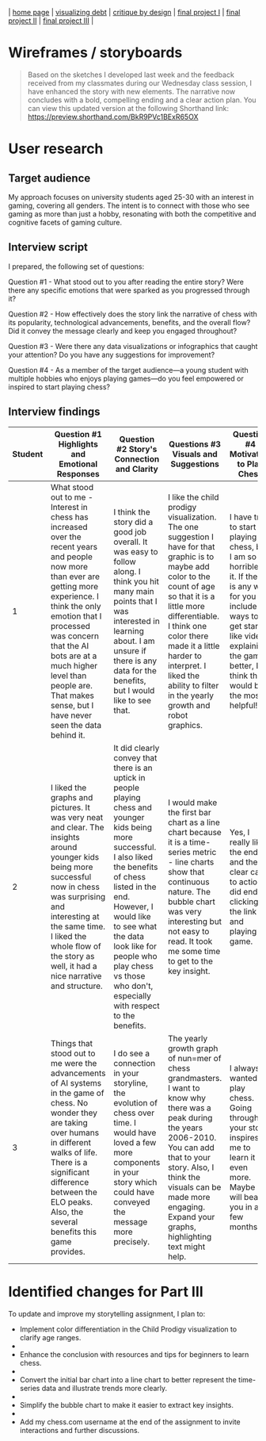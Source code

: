| [home page](https://cmustudent.github.io/tswd-portfolio-templates/) | [visualizing debt](visualizing-government-debt) | [critique by design](critique-by-design) | [final project I](final-project-part-one) | [final project II](final-project-part-two) | [final project III](final-project-part-three) |

# Wireframes / storyboards
> Based on the sketches I developed last week and the feedback received from my classmates during our Wednesday class session, I have enhanced the story with new elements. The narrative now concludes with a bold, compelling ending and a clear action plan. You can view this updated version at the following Shorthand link: https://preview.shorthand.com/BkR9PVc1BExR65OX

# User research 

## Target audience
My approach focuses on university students aged 25-30 with an interest in gaming, covering all genders. The intent is to connect with those who see gaming as more than just a hobby, resonating with both the competitive and cognitive facets of gaming culture.

## Interview script
I prepared, the following set of questions:

Question #1 - What stood out to you after reading the entire story? Were there any specific emotions that were sparked as you progressed through it?

Question #2 - How effectively does the story link the narrative of chess with its popularity, technological advancements, benefits, and the overall flow? Did it convey the message clearly and keep you engaged throughout?

Question #3 - Were there any data visualizations or infographics that caught your attention? Do you have any suggestions for improvement?

Question #4 - As a member of the target audience—a young student with multiple hobbies who enjoys playing games—do you feel empowered or inspired to start playing chess?

## Interview findings

| Student | Question #1 Highlights and Emotional Responses | Question #2 Story's Connection and Clarity | Questions #3 Visuals and Suggestions | Question #4 Motivation to Play Chess |
|---------|-----------------------------------|-------------------------------|-------------------------|-------------------------|
| 1       | What stood out to me - Interest in chess has increased over the recent years and people now more than ever are getting more experience. I think the only emotion that I processed was concern that the AI bots are at a much higher level than people are. That makes sense, but I have never seen the data behind it.  | I think the story did a good job overall. It was easy to follow along. I think you hit many main points that I was interested in learning about. I am unsure if there is any data for the benefits, but I would like to see that.  | I like the child prodigy visualization. The one suggestion I have for that graphic is to maybe add color to the count of age so that it is a little more differentiable. I think one color there made it a little harder to interpret. I liked the ability to filter in the yearly growth and robot graphics. | I have tried to start playing chess, but I am so horrible at it. If there is any way for you to include ways to get started like videos explaining the game better, I think that would be the most helpful!  |
| 2       | I liked the graphs and pictures. It was very neat and clear. The insights around younger kids being more successful now in chess was surprising and interesting at the same time. I liked the whole flow of the story as well, it had a nice narrative and structure. | It did clearly convey that there is an uptick in people playing chess and younger kids being more successful. I also liked the benefits of chess listed in the end. However, I would like to see what the data look like for people who play chess vs those who don't, especially with respect to the benefits. | I would make the first bar chart as a line chart because it is a time-series metric - line charts show that continuous nature. The bubble chart was very interesting but not easy to read. It took me some time to get to the key insight. | Yes, I really liked the ending and the clear call to action. I did end up clicking the link and playing a game. |
| 3       | Things that stood out to me were the advancements of AI systems in the game of chess. No wonder they are taking over humans in different walks of life. There is a significant difference between the ELO peaks. Also, the several benefits this game provides.   | I do see a connection in your storyline, the evolution of chess over time. I would have loved a few more components in your story which could have conveyed the message more precisely. | The yearly growth graph of nun=mer of chess grandmasters. I want to know why there was a peak during the years 2006-2010. You can add that to your story. Also, I think the visuals can be made more engaging. Expand your graphs, highlighting text might help. | I always wanted to play chess. Going through your story inspires me to learn it even more. Maybe I will beat you in a few months. |


# Identified changes for Part III
To update and improve my storytelling assignment, I plan to:

- Implement color differentiation in the Child Prodigy visualization to clarify age ranges.
- 
- Enhance the conclusion with resources and tips for beginners to learn chess.
- 
- Convert the initial bar chart into a line chart to better represent the time-series data and illustrate trends more clearly.
- 
- Simplify the bubble chart to make it easier to extract key insights.
- 
- Add my chess.com username at the end of the assignment to invite interactions and further discussions.

